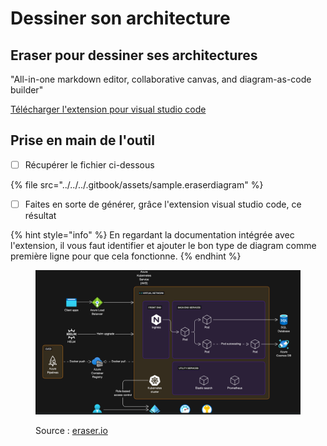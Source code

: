 # Dessiner son architecture

## Eraser pour dessiner ses architectures

"All-in-one markdown editor, collaborative canvas, and diagram-as-code builder"

[Télécharger l'extension pour visual studio code](https://marketplace.visualstudio.com/items?itemName=EraserLabs.eraserlabs)

## Prise en main de l'outil

* [ ] Récupérer le fichier ci-dessous

{% file src="../../../.gitbook/assets/sample.eraserdiagram" %}

* [ ] Faites en sorte de générer, grâce l'extension visual studio code, ce résultat

{% hint style="info" %}
En regardant la documentation intégrée avec l'extension, il vous faut identifier et ajouter le bon type de diagram comme première ligne pour que cela fonctionne.
{% endhint %}

<figure><img src="../../../.gitbook/assets/image (39).png" alt=""><figcaption><p>Source : <a href="https://www.eraser.io/examples/microservice-on-azure-kubernetes-service-aks">eraser.io</a></p></figcaption></figure>
